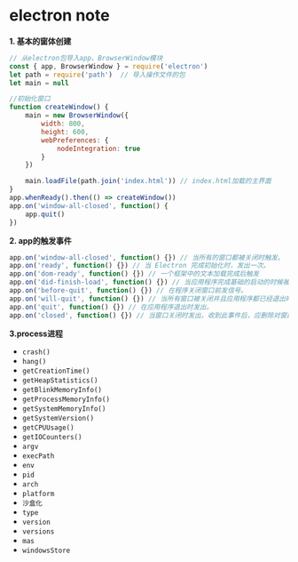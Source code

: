 # electron note

**1. 基本的窗体创建**

```javascript
// 从electron包导入app、BrowserWindow模块
const { app, BrowserWindow } = require('electron') 
let path = require('path')  // 导入操作文件的包
let main = null

//初始化窗口
function createWindow() {
    main = new BrowserWindow({
        width: 800,
        height: 600,
        webPreferences: {
            nodeIntegration: true
        }
    })

    main.loadFile(path.join('index.html')) // index.html加载的主界面
}
app.whenReady().then(() => createWindow())
app.on('window-all-closed', function() {
    app.quit()
})
```

**2. app的触发事件**

```javascript
app.on('window-all-closed', function() {}) // 当所有的窗口都被关闭时触发。
app.on('ready', function() {}) // 当 Electron 完成初始化时，发出一次。
app.on('dom-ready', function() {}) // 一个框架中的文本加载完成后触发
app.on('did-finish-load', function() {}) // 当应用程序完成基础的启动的时候被触发。 通常会在这里为 open-file 和 open-url 设置监听器，并启动崩溃报告和自动更新。
app.on('before-quit', function() {}) // 在程序关闭窗口前发信号。
app.on('will-quit', function() {}) // 当所有窗口被关闭并且应用程序都已经退出时触发
app.on('quit', function() {}) // 在应用程序退出时发出。
app.on('closed', function() {}) // 当窗口关闭时发出，收到此事件后，应删除对窗口的引用，并避免再使用它
```

**3.process进程**

- `crash()`
- `hang()`
- `getCreationTime()`
- `getHeapStatistics()`
- `getBlinkMemoryInfo()`
- `getProcessMemoryInfo()`
- `getSystemMemoryInfo()`
- `getSystemVersion()`
- `getCPUUsage()`
- `getIOCounters()`
- `argv`
- `execPath`
- `env`
- `pid`
- `arch`
- `platform`
- `沙盒化`
- `type`
- `version`
- `versions`
- `mas`
- `windowsStore`





